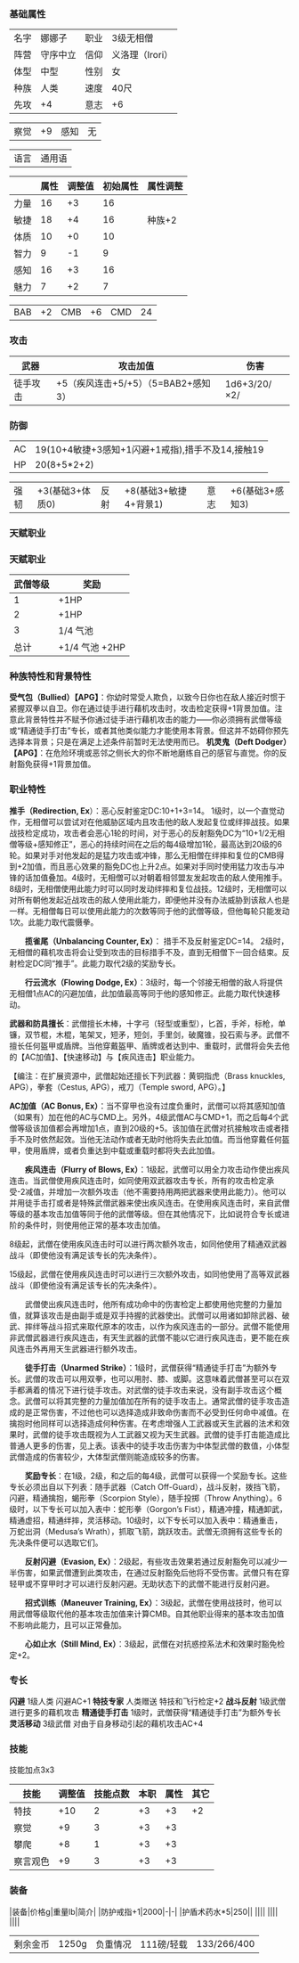 
### 基础属性 ###
<table>
    <tr>
        <td>名字</td>
        <td>娜娜子</td>
	    <td>职业</td>
        <td>3级无相僧</td>
    </tr>
    <tr>
        <td>阵营</td>
        <td>守序中立</td>
        <td>信仰</td>
	    <td>义洛理（Irori）</td>
    </tr>                            
    <tr>
        <td>体型</td>
        <td>中型</td>
        <td>性别</td>
		<td>女</td>
    </tr>
	<tr>
		<td>种族</td>
		<td>人类</td>
        <td>速度</td>
        <td>40尺</td>
    </tr>
    <tr>
	    <td>先攻</td>
	    <td>+4</td>
        <td>意志</td>
        <td>+6</td>
    </tr>
</table>
<table>
    <tr>
        <td>察觉</td>
        <td>+9</td>
		<td>感知</td>
        <td>无</td>
    </tr>
</table>
<table>
    <tr>
        <td>语言</td>
        <td>通用语</td>
    </tr>
</table>

||属性|调整值|初始属性|属性调整|
|-|-|-|-|-|
|力量|16|+3|16|
|敏捷|18|+4|16|种族+2
|体质|10|+0|10|
|智力|9|-1|9|
|感知|16|+3|16|
|魅力|7|+2|7|
<table>
    <tr>
        <td>BAB</td>
        <td>+2</td>
		<td>CMB</td>
        <td>+6</td>
		<td>CMD</td>
        <td>24</td>
    </tr>
</table>

### 攻击 ###

|武器|攻击加值|伤害|
|-|-|-|
|徒手攻击|+5（疾风连击+5/+5）（5=BAB2+感知3）|1d6+3/20/×2/|钝击

### 防御 ###
<table>
    <tr>
        <td>AC</td>
        <td>19(10+4敏捷+3感知+1闪避+1戒指),措手不及14,接触19</td>
    </tr>
	<tr>
        <td>HP</td>
        <td>20(8+5*2+2)</td>
    </tr>
</table>
<table>
    <tr>
        <td>强韧</td>
        <td>+3(基础3+体质0)</td>
		<td>反射</td>
        <td>+8(基础3+敏捷4+背景1)</td>
		<td>意志</td>
        <td>+6(基础3+感知3)</td>
    </tr>
</table>

### 天赋职业 ###
### 天赋职业

| 武僧等级 | 奖励        |
| ------------ | ----------- |
| 1            | +1HP  |
| 2            | +1HP  |
| 3            | 1/4 气池  |
| 总计         | +1/4 气池 +2HP |
  
### 种族特性和背景特性 ###  

**受气包（****Bullied****）【APG】**：你幼时常受人欺负，以致今日你也在敌人接近时惯于紧握双拳以自卫。你在通过徒手进行藉机攻击时，攻击检定获得+1背景加值。注意此背景特性并不赋予你通过徒手进行藉机攻击的能力——你必须拥有武僧等级或“精通徒手打击”专长，或者其他类似能力才能使用本背景。但这并不妨碍你预先选择本背景；只是在满足上述条件前暂时无法使用而已。
**机灵鬼（****Deft Dodger****）【APG】**：在危险环境或恶邻之侧长大的你不断地磨练自己的感官与直觉。你的反射豁免获得+1背景加值。
### 职业特性 ###
**推手（Redirection, Ex**）：恶心反射鉴定DC:10+1+3=14。 1级时，以一个直觉动作，无相僧可以尝试对在他威胁区域内且攻击他的敌人发起复位或绊摔战技。如果战技检定成功，攻击者会恶心1轮的时间，对于恶心的反射豁免DC为“10+1/2无相僧等级+感知修正”，恶心的持续时间在之后的每4级增加1轮，最高达到20级的6轮。如果对手对他发起的是猛力攻击或冲锋，那么无相僧在绊摔和复位的CMB得到+2加值，而且恶心效果的豁免DC也上升2点。如果对手同时使用猛力攻击与冲锋的话加值叠加。4级时，无相僧可以对朝着相邻盟友发起攻击的敌人使用推手。8级时，无相僧使用此能力时可以同时发动绊摔和复位战技。12级时，无相僧可以对所有朝他发起近战攻击的敌人使用此能力，即便他并没有办法威胁到该敌人也是一样。无相僧每日可以使用此能力的次数等同于他的武僧等级，但他每轮只能发动1次。此能力取代震慑拳。

　　**揽雀尾（****Unbalancing Counter, Ex****）**： 措手不及反射鉴定DC=14。 2级时，无相僧的藉机攻击将会让受到攻击的目标措手不及，直到无相僧下一回合结束。反射检定DC同“推手”。此能力取代2级的奖励专长。

　　**行云流水（****Flowing Dodge, Ex****）**：3级时，每一个邻接无相僧的敌人将提供无相僧1点AC的闪避加值，此加值最高等同于他的感知修正。此能力取代快速移动。

**武器和防具擅长**：武僧擅长木棒，十字弓（轻型或重型），匕首，手斧，标枪，单镰，双节棍，木棍，笔架叉，短矛，短剑，手里剑，破魔锥，投石索与矛。武僧不擅长任何盔甲或盾牌。当他穿戴盔甲、盾牌或者达到中、重载时，武僧将会失去他的【AC加值】、【快速移动】与【疾风连击】职业能力。

【编注：在扩展资源中，武僧起始还擅长下列武器：黄铜指虎（Brass knuckles,  APG），拳套（Cestus,  APG），戒刀（Temple sword,  APG）。】

**AC加值（****AC Bonus, Ex****）**：当不穿甲也没有过度负重时，武僧可以将其感知加值（如果有）加在他的AC与CMD上。另外，4级武僧AC与CMD+1，而之后每4个武僧等级该加值都会再增加1点，直到20级的+5。该加值在武僧对抗接触攻击或者措手不及时依然起效。当他无法动作或者无助时他将失去此加值。而当他穿戴任何盔甲，使用盾牌，或者负重达到中载或重载时都将失去此加值。

　　**疾风连击（****Flurry of Blows, Ex****）**：1级起，武僧可以用全力攻击动作使出疾风连击。当武僧使用疾风连击时，如同使用双武器攻击专长，所有的攻击检定承受-2减值，并增加一次额外攻击（他不需要持用两把武器来使用此能力）。他可以并用徒手击打或者是特殊武僧武器来使出疾风连击。在使用疾风连击时，来自武僧等级的基本攻击加值等同于他的武僧等级。但在其他情况下，比如说符合专长或进阶的条件时，则使用他正常的基本攻击加值。

8级起，武僧在使用疾风连击时可以进行两次额外攻击，如同他使用了精通双武器战斗（即使他没有满足该专长的先决条件）。

15级起，武僧在使用疾风连击时可以进行三次额外攻击，如同他使用了高等双武器战斗（即使他没有满足该专长的先决条件）。

　　武僧使出疾风连击时，他所有成功命中的伤害检定上都使用他完整的力量加值，就算该攻击是由副手或是双手持握的武器使出。武僧可以用诸如卸除武器、破武、摔绊等战斗招式来取代原本的攻击，以作为疾风连击的一部分。武僧不能使用非武僧武器进行疾风连击，有天生武器的武僧不能以它进行疾风连击，更不能在疾风连击外再用天生武器进行额外攻击。  

　　**徒手打击（****Unarmed Strike****）**：1级时，武僧获得“精通徒手打击”为额外专长。武僧的攻击可以用双拳，也可以用肘、膝、或脚。这意味着武僧甚至可以在双手都满着的情况下进行徒手攻击。对武僧的徒手攻击来说，没有副手攻击这个概念。武僧可以将其完整的力量加值加在所有的徒手攻击上。通常武僧的徒手攻击造成的是正常伤害，不过他也可以选择造成非致命伤害而不必受到任何命中减值。在擒抱时他同样可以选择造成何种伤害。在考虑增强人工武器或天生武器的法术和效果时，武僧的徒手攻击既视为人工武器又视为天生武器。武僧的徒手打击能造成比普通人更多的伤害，见上表。该表中的徒手攻击伤害为中体型武僧的数值，小体型武僧造成的伤害较少，大体型武僧则能造成较多的伤害。

　　**奖励专长**：在1级，2级，和之后的每4级，武僧可以获得一个奖励专长。这些专长必须出自以下列表：随手武器（Catch Off-Guard），战斗反射，拨挡飞箭，闪避，精通擒抱，蝎形拳（Scorpion Style），随手投掷（Throw Anything）。6级时，以下专长可以加入表中：蛇形拳（Gorgon’s Fist），精通冲撞，精通卸武，精通虚招，精通绊摔，灵活移动。10级时，以下专长可以加入表中：精通重击，万蛇出洞（Medusa’s Wrath），抓取飞箭，跳跃攻击。武僧无须拥有这些专长的先决条件便可以选取它们。

　　**反射闪避（****Evasion, Ex****）**：2级起，有些攻击效果若通过反射豁免可以减少一半伤害，如果武僧遭到此类攻击，在通过反射豁免后他将不受伤害。武僧只有在穿轻甲或不穿甲时才可以进行反射闪避。无助状态下的武僧不能进行反射闪避。

　　**招式训练（****Maneuver Training, Ex****）**：3级起，武僧在使用战技时，他可以用武僧等级取代他的基本攻击加值来计算CMB。自其他职业得来的基本攻击加值不影响此能力，且可以正常叠加。

　　**心如止水（****Still Mind, Ex****）**：3级起，武僧在对抗惑控系法术和效果时豁免检定+2。

### 专长 ###
**闪避** 1级人类    闪避AC+1
**特技专家** 人类赠送  特技和飞行检定+2
**战斗反射** 1级武僧  进行更多的藉机攻击 
**精通徒手打击** 1级时，武僧获得“精通徒手打击”为额外专长
**灵活移动** 3级武僧 对由于自身移动引起的藉机攻击AC+4


### 技能 ###
技能加点3x3

|技能|调整值|技能点数|本职|属性|其它|
|-|-|-|-|-|-|
|特技|+10|2|+3|+3|+2|
|察觉|+9|3|+3|+3||
|攀爬|+8|1|+3|+3||
|察言观色|+9|3|+3|+3||


### 装备 ###
|装备|价格g|重量lb|简介|
|防护戒指+1|2000|-|-|
|护盾术药水*5|250||
||||
||||
||||
<table>
    <tr>
        <td>剩余金币</td>
        <td>1250g</td>
		<td>负重情况</td>
        <td>111磅/轻载</td>
		<td>133/266/400</td>
    </tr>
</table>
